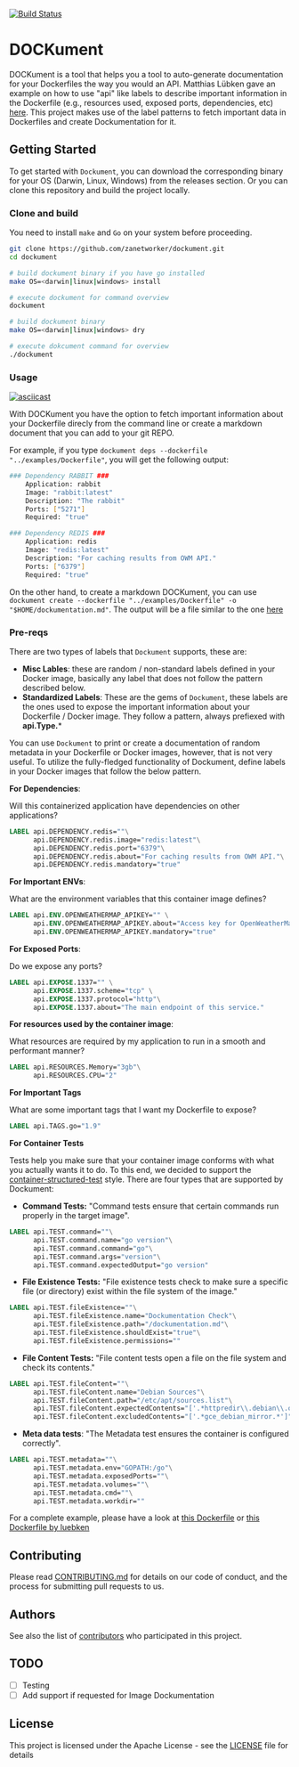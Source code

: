 [![Build Status](http://e812a0e6.ngrok.io/api/badges/zanetworker/dockument/status.svg?branch=master)](http://http://e812a0e6.ngrok.io/api/badges/zanetworker/dockument/status.svg?branch=master)

# DOCKument

DOCKument is a tool that helps you a tool to auto-generate documentation for your Dockerfiles the way you would an API. Matthias Lübken gave an example on how to use "api" like labels to describe important information in the Dockerfile (e.g., resources used, exposed ports, dependencies, etc) [here](https://github.com/luebken/currentweather/blob/master/Dockerfile). This project makes use of the label patterns to fetch important data in Dockerfiles and create Dockumentation for it.

## Getting Started

To get started with `Dockument`, you can download the corresponding binary for your OS (Darwin, Linux, Windows) from the releases section. Or you can clone this repository and build the project locally.

### Clone and build

You need to install `make` and `Go` on your system before proceeding.

```bash
git clone https://github.com/zanetworker/dockument.git
cd dockument

# build dockument binary if you have go installed
make OS=<darwin|linux|windows> install

# execute dockument for command overview
dockument

# build dockument binary 
make OS=<darwin|linux|windows> dry

# execute dokcument command for overview
./dockument
```

### Usage

[![asciicast](https://asciinema.org/a/wJZ4kxaFFDrx5iT9wxEiZ6ZyB.png)](https://asciinema.org/a/wJZ4kxaFFDrx5iT9wxEiZ6ZyB)

With DOCKument you have the option to fetch important information about your Dockerfile direcly from the command line or create a markdown document that you can add to your git REPO. 

For example, if you type `dockument deps --dockerfile "../examples/Dockerfile"`, you will get the following output:

```bash
### Dependency RABBIT ###
	Application: rabbit
	Image: "rabbit:latest"
	Description: "The rabbit"
	Ports: ["5271"]
	Required: "true"

### Dependency REDIS ###
	Application: redis
	Image: "redis:latest"
	Description: "For caching results from OWM API."
	Ports: ["6379"]
	Required: "true"
``` 

On the other hand, to create a markdown DOCKument, you can use `dockument create --dockerfile "../examples/Dockerfile" -o "$HOME/dockumentation.md"`. The output will be a file similar to the one [here]("https://github.com/zanetworker/dockument/blob/master/examples/dockumentation.md")

### Pre-reqs

There are two types of labels that `Dockument` supports, these are: 

- **Misc Lables**: these are random / non-standard  labels defined in your Docker image, basically any label that does not follow the pattern described below.
- **Standardized Labels**: These are the gems of `Dockument`, these labels are the ones used to expose the important information about your Dockerfile / Docker image. They follow a pattern, always prefiexed with **api.Type.***

You can use `Dockument` to print or create a documentation of random metadata in your Dockerfile or Docker images, however, that is not very useful. To utilize the fully-fledged functionality of Dockument, define labels in your Docker images that follow the below pattern.

**For Dependencies**:

Will this containerized application have dependencies on other applications?

```dockerfile
LABEL api.DEPENDENCY.redis=""\
      api.DEPENDENCY.redis.image="redis:latest"\
      api.DEPENDENCY.redis.port="6379"\
      api.DEPENDENCY.redis.about="For caching results from OWM API."\
      api.DEPENDENCY.redis.mandatory="true"
```

**For Important ENVs**:

What are the environment variables that this container image defines? 

```dockerfile
LABEL api.ENV.OPENWEATHERMAP_APIKEY="" \
      api.ENV.OPENWEATHERMAP_APIKEY.about="Access key for OpenWeatherMap. See http://openweathermap.org/appid for details." \
      api.ENV.OPENWEATHERMAP_APIKEY.mandatory="true"
```

**For Exposed Ports**:

Do we expose any ports? 

```dockerfile
LABEL api.EXPOSE.1337="" \
      api.EXPOSE.1337.scheme="tcp" \
	  api.EXPOSE.1337.protocol="http"\
      api.EXPOSE.1337.about="The main endpoint of this service."
```

**For resources used by the container image**:

What resources are required by my application to run in a smooth and performant manner?

```dockerfile
LABEL api.RESOURCES.Memory="3gb"\
      api.RESOURCES.CPU="2"
```

**For Important Tags** 

What are some important tags that I want my Dockerfile to expose?

```dockerfile
LABEL api.TAGS.go="1.9"
```

**For Container Tests** 

Tests help you make sure that your container image conforms with what you actually wants it to do. To this end, we decided to support the [container-structured-test](https://github.com/GoogleCloudPlatform/container-structure-test) style. There are four types that are supported by Dockument:

- **Command Tests:** "Command tests ensure that certain commands run properly in the target image".


```dockerfile
LABEL api.TEST.command=""\
      api.TEST.command.name="go version"\
      api.TEST.command.command="go"\
      api.TEST.command.args="version"\
      api.TEST.command.expectedOutput="go version"
```

- **File Existence Tests:** "File existence tests check to make sure a specific file (or directory) exist within the file system of the image."

```dockerfile
LABEL api.TEST.fileExistence=""\
      api.TEST.fileExistence.name="Dockumentation Check"\
      api.TEST.fileExistence.path="/dockumentation.md"\
      api.TEST.fileExistence.shouldExist="true"\
      api.TEST.fileExistence.permissions=""
```

- **File Content Tests:** "File content tests open a file on the file system and check its contents." 

```dockerfile
LABEL api.TEST.fileContent=""\
      api.TEST.fileContent.name="Debian Sources"\
      api.TEST.fileContent.path="/etc/apt/sources.list"\
      api.TEST.fileContent.expectedContents="['.*httpredir\\.debian\\.org.*']"\
      api.TEST.fileContent.excludedContents="['.*gce_debian_mirror.*']"
``` 

- **Meta data tests**: "The Metadata test ensures the container is configured correctly". 

```dockerfile
LABEL api.TEST.metadata=""\
      api.TEST.metadata.env="GOPATH:/go"\
      api.TEST.metadata.exposedPorts=""\
      api.TEST.metadata.volumes=""\
      api.TEST.metadata.cmd=""\
      api.TEST.metadata.workdir=""
```


For a complete example, please have a look at [this Dockerfile](https://github.com/zanetworker/dockument/blob/master/examples/Dockerfile) or [this Dockerfile by luebken](https://github.com/luebken/currentweather/blob/master/Dockerfile)


## Contributing

<!-- [CONTRIBUTING.md](https://gist.github.com/PurpleBooth/b24679402957c63ec426) -->
Please read [CONTRIBUTING.md](CONTRIBUTING.md) for details on our code of conduct, and the process for submitting pull requests to us.

## Authors

See also the list of [contributors](https://github.com/zanetworker/dockument/graphs/contributors) who participated in this project.

## TODO

- [ ] Testing
- [ ] Add support if requested for Image Dockumentation

## License

This project is licensed under the Apache License - see the [LICENSE](LICENSE) file for details
